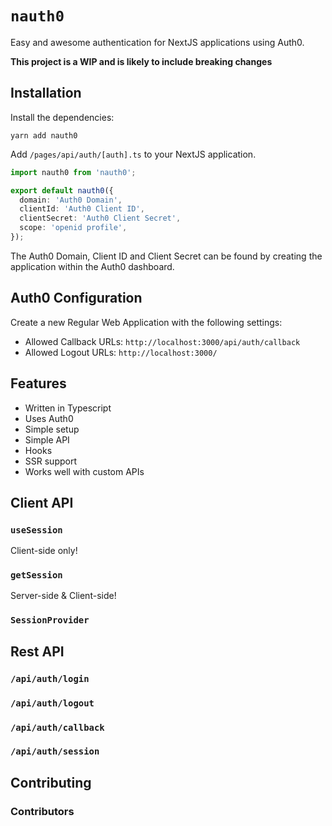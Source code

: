 # `nauth0`

Easy and awesome authentication for NextJS applications using Auth0.

**This project is a WIP and is likely to include breaking changes**

## Installation

Install the dependencies:

```
yarn add nauth0
```

Add `/pages/api/auth/[auth].ts` to your NextJS application.

```ts
import nauth0 from 'nauth0';

export default nauth0({
  domain: 'Auth0 Domain',
  clientId: 'Auth0 Client ID',
  clientSecret: 'Auth0 Client Secret',
  scope: 'openid profile',
});
```

The Auth0 Domain, Client ID and Client Secret can be found by creating the application within the Auth0 dashboard.

## Auth0 Configuration

Create a new Regular Web Application with the following settings:

- Allowed Callback URLs: `http://localhost:3000/api/auth/callback`
- Allowed Logout URLs: `http://localhost:3000/`

## Features

- Written in Typescript
- Uses Auth0
- Simple setup
- Simple API
- Hooks
- SSR support
- Works well with custom APIs

## Client API

### `useSession`

Client-side only!

### `getSession`

Server-side & Client-side!

### `SessionProvider`

## Rest API

### `/api/auth/login`

### `/api/auth/logout`

### `/api/auth/callback`

### `/api/auth/session`

## Contributing

### Contributors

